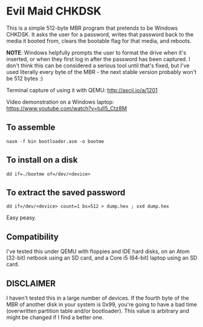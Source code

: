 Evil Maid CHKDSK
===============
This is a simple 512-byte MBR program that pretends to be Windows CHKDSK. It asks the user for a password, writes that password back to the media it booted from, clears the bootable flag for that media, and reboots.

**NOTE**: Windows helpfully prompts the user to format the drive when it's inserted, or when they first log in after the password has been captured. I don't think this can be considered a serious tool until that's fixed, but I've used literally every byte of the MBR - the next stable version probably won't be 512 bytes :)

Terminal capture of using it with QEMU: http://ascii.io/a/1201

Video demonstration on a Windows laptop: https://www.youtube.com/watch?v=tull5_Ctz8M

To assemble
----------
`nasm -f bin bootloader.asm -o bootme`

To install on a disk
------------------
`dd if=./bootme of=/dev/<device>`

To extract the saved password
------------------
`dd if=/dev/<device> count=1 bs=512 > dump.hex ; xxd dump.hex`


Easy peasy.

Compatibility
------------
I've tested this under QEMU with floppies and IDE hard disks, on an Atom (32-bit) netbook using an SD card, and a Core i5 (64-bit) laptop using an SD card.

DISCLAIMER
----------
I haven't tested this in a large number of devices. If the fourth byte of the MBR of another disk in your system is 0x99, you're going to have a bad time (overwritten partition table and/or bootloader). This value is arbitrary and might be changed if I find a better one.
